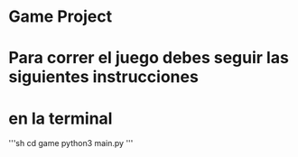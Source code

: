 # Game Project
# Para correr el juego debes seguir las siguientes instrucciones
# en la terminal

'''sh
cd game 
python3 main.py
'''
